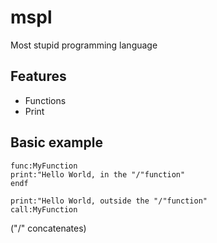 # mspl

Most stupid programming language

## Features
- Functions
- Print

## Basic example
```
func:MyFunction
print:"Hello World, in the "/"function"
endf

print:"Hello World, outside the "/"function"
call:MyFunction
```
("/" concatenates)